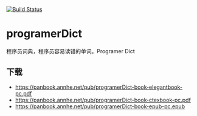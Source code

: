 [![Build Status](https://ci.annhe.net/api/badges/annProg/programerDict/status.svg)](https://ci.annhe.net/annProg/programerDict)

# programerDict
程序员词典，程序员容易读错的单词。Programer Dict

## 下载

- https://panbook.annhe.net/pub/programerDict-book-elegantbook-pc.pdf
- https://panbook.annhe.net/pub/programerDict-book-ctexbook-pc.pdf
- https://panbook.annhe.net/pub/programerDict-book-epub-pc.epub